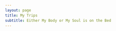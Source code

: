 ```yaml
---
layout: page
title: My Trips
subtitle: Either My Body or My Soul is on the Bed
---
```

<!-- <html>
<head>
<style>
* {
  box-sizing: border-box;
}

.column3 {
  float: left;
  width: 33.33%;
  padding: 5px;
}

.column3small {
  float: left;
  width: 29.5%;
  padding: 5px;
}

.column3mid {
  float: left;
  width: 32.5%;
  padding: 5px;
}
.column3big {
  float: left;
  width: 38%;
  padding: 5px;
}


.column2 {
  float: left;
  width: 50%;
  padding: 5px;
}

.column2big {
  float: left;
  width: 70%;
  padding: 5px;
}

.column2small {
  float: left;
  width: 30%;
  padding: 5px;
}

.column1 {
  float: left;
  width: 100%;
  padding: 5px;
}

/* Clearfix (clear floats) */
.row::after {
  content: "";
  clear: both;
  display: table;
}
</style>
</head>
<body>



<div class="row">
<div class="column2">
    <img src="/Trips/iceland.JPG" alt="Snow" style="width:100%">
    <em>Iceland</em>
  </div>
   <div class="column2">
    <img src="/Trips/stockholm.jpeg" alt="Snow" style="width:100%">
    <em>Sweden, Norway, and Denmark</em>
  </div>
</div>

<div class="row">
  <div class="column3">
    <img src="/Trips/paris.jpeg" alt="Snow" style="width:100%">
    <em>Paris, France</em>
  </div>
  <div class="column3">
    <img src="/Trips/xining.jpeg" alt="Forest" style="width:100%">
    <em>Xining, Qinghai, China</em>
  </div>
   <div class="column3">
      <img src="/Trips/hawaii.JPG" alt="Snow" style="width:100%">
    <em>Hawaii, US</em>
  </div>
</div>




<div class="row">
     <div class="column2small">
    <img src="/Trips/yunnan.JPG" alt="Forest" style="width:100%">
    <em>Yunnan, China</em>
  </div>
  <div class="column2big">
    <img src="/Trips/seattle.jpg" alt="Forest" style="width:99%">
    <em>Seattle, WA, US</em>
  </div>
</div>
<div class="row">
<div class="column2big">
    <img src="/Trips/vineyard.JPG" alt="Snow" style="width:100%">
    <em>Martha's Vineyard, MA, US</em>
  </div>
  <div class="column2small">
    <img src="/Trips/miami.jpeg" alt="Snow" style="width:100%">
    <em>Miami, , US</em>
</div>
</div>

  <div class="row">
    </div>
    <div class="column2">
      <img src="/Trips/pittsburgh.JPG" alt="Snow" style="width:92%">
    <em>Pittsburgh, PA, US</em>
  </div>
  <div class="column2">
    <img src="/Trips/arcadia.JPG" alt="Snow" style="width:100%">
    <em>Arcadia, ME, US</em>
</div>

<div class="row">
<div class="column3small">
    <img src="/Trips/capeann.JPG" alt="Forest" style="width:100%">
    <em>Cape Ann, MA, US</em>
  </div>
   <div class="column3mid">
  <img src="/Trips/niagara.JPG" alt="Forest" style="width:98%">
    <em>Niagara Fall, Canada</em>
  </div>
  <div class="column3big">
    <img src="/Trips/japan.jpg" alt="Forest" style="width:99%">
    <em>Japan</em>
  </div>
</div>

<div class="row">
  <div class="column2">
    <img src="/Trips/milwaukee.jpeg" alt="Snow" style="width:88%">
    <em>Milwaukee, WI, US</em>
      </div>
  <div class="column2">
    <img src="/Trips/tibet.jpg" alt="Forest" style="width:110%">
    <em>Tibet, China</em>
  </div>
</div>


</body>
</html>


 -->

<!DOCTYPE html>
<html>
  <head>
    <title>My Trips</title>
    <style>
      .grid {
        display: grid;
        grid-template-columns: repeat(auto-fit, minmax(200px, 1fr));
        gap: 10px;
      }

      .grid-item {
        margin: 0;
        padding: 0;
        list-style: none;
        text-align: center;
      }
    </style>
  </head>

  <body>
    <ul class="grid">
      <li class="grid-item">
        <img src="/Trips/iceland.JPG" alt="Iceland">
        <em>Iceland</em>
      </li>
      <li class="grid-item">
        <img src="/Trips/stockholm.jpeg" alt="Sweden, Norway, and Denmark">
        <em>Sweden, Norway, and Denmark</em>
      </li>
      <li class="grid-item">
        <img src="/Trips/paris.jpeg" alt="Paris, France">
        <em>Paris, France</em>
      </li>
      <li class="grid-item">
        <img src="/Trips/xining.jpeg" alt="Xining, Qinghai, China">
        <em>Xining, Qinghai, China</em>
      </li>
      <li class="grid-item">
        <img src="/Trips/hawaii.JPG" alt="Hawaii, US">
        <em>Hawaii, US</em>
      </li>
      <li class="grid-item">
        <img src="/Trips/yunnan.JPG" alt="Yunnan, China">
        <em>Yunnan, China</em>
      </li>
      <li class="grid-item">
        <img src="/Trips/seattle.jpg" alt="Seattle, WA, US">
        <em>Seattle, WA, US</em>
      </li>
      <li class="grid-item">
        <img src="/Trips/vineyard.JPG" alt="Martha's Vineyard, MA, US">
        <em>Martha's Vineyard, MA, US</em>
      </li>
      <li class="grid-item">
        <img src="/Trips/miami.jpeg" alt="Miami, US">
        <em>Miami, US</em>
      </li>
      <li class="grid-item">
        <img src="/Trips/pittsburgh.JPG" alt="Pittsburgh, PA, US">
        <em>Pittsburgh, PA, US</em>
      </li>
      <li class="grid-item">
        <img src="/Trips/arcadia.JPG" alt="Arcadia, ME, US">
        <em>Arcadia, ME, US</em>
      </li>
      <li class="grid-item">
        <img src="/Trips/capeann.JPG" alt="Cape Ann, MA, US">
        <em>Cape Ann, MA, US</em>
      </li>
      <li class="grid-item">
        <img src="/Trips/niagara.JPG" alt="Niagara Fall, Canada">
        <em>Niagara Fall, Canada</em>
      </li>
      <li class="grid 

